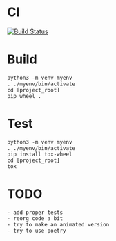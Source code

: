 # CI

[![Build Status](https://travis-ci.com/cfroehli/clusterizator.svg?branch=master)](https://travis-ci.com/cfroehli/clusterizator)

# Build
    python3 -m venv myenv
    . ./myenv/bin/activate
    cd [project_root] 
    pip wheel .

# Test
    python3 -m venv myenv
    . ./myenv/bin/activate
    pip install tox-wheel
    cd [project_root] 
    tox

# TODO
    - add proper tests
    - reorg code a bit
    - try to make an animated version
    - try to use poetry
